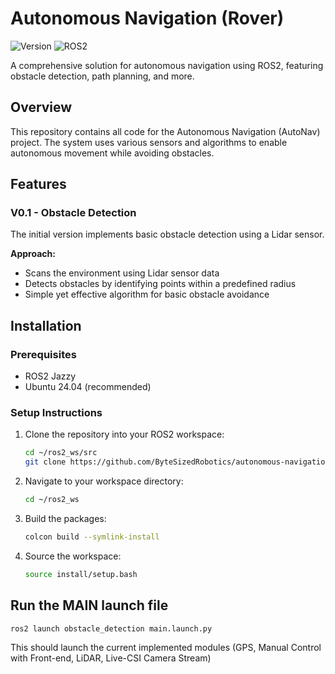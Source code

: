 # Autonomous Navigation (Rover)

![Version](https://img.shields.io/badge/version-0.1-blue)
![ROS2](https://img.shields.io/badge/ROS2-compatible-green)

A comprehensive solution for autonomous navigation using ROS2, featuring obstacle detection, path planning, and more.

## Overview

This repository contains all code for the Autonomous Navigation (AutoNav) project. The system uses various sensors and algorithms to enable autonomous movement while avoiding obstacles.

## Features

### V0.1 - Obstacle Detection

The initial version implements basic obstacle detection using a Lidar sensor.

**Approach:**
- Scans the environment using Lidar sensor data
- Detects obstacles by identifying points within a predefined radius
- Simple yet effective algorithm for basic obstacle avoidance

## Installation

### Prerequisites
- ROS2 Jazzy
- Ubuntu 24.04 (recommended)

### Setup Instructions

1. Clone the repository into your ROS2 workspace:
   ```bash
   cd ~/ros2_ws/src
   git clone https://github.com/ByteSizedRobotics/autonomous-navigation.git
   ```

2. Navigate to your workspace directory:
   ```bash
   cd ~/ros2_ws
   ```

3. Build the packages:
   ```bash
   colcon build --symlink-install
   ```

4. Source the workspace:
   ```bash
   source install/setup.bash
   ```

## Run the MAIN launch file
```ros2 launch obstacle_detection main.launch.py```

This should launch the current implemented modules (GPS, Manual Control with Front-end, LiDAR, Live-CSI Camera Stream)

